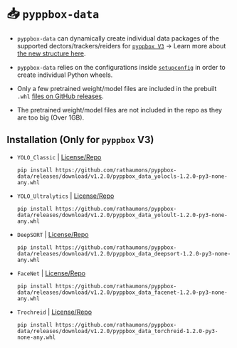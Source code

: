 # 📥 `pyppbox-data`

* `pyppbox-data` can dynamically create individual data packages of the supported dectors/trackers/reiders for [`pyppbox V3`](https://github.com/rathaumons/pyppbox) -> Learn more about [the new structure here](https://rathaumons.github.io/pyppbox/pyppbox/structure.html).

* `pyppbox-data` relies on the configurations inside [`setupconfig`](setupconfig) in order to create individual Python wheels.

* Only a few pretrained weight/model files are included in the prebuilt `.whl` [files on GitHub releases](https://github.com/rathaumons/pyppbox-data/releases).

* The pretrained weight/model files are not included in the repo as they are too big (Over 1GB).

## Installation (Only for `pyppbox` V3)

* `YOLO_Classic` | [License/Repo](https://github.com/AlexeyAB/darknet)
    ```
    pip install https://github.com/rathaumons/pyppbox-data/releases/download/v1.2.0/pyppbox_data_yolocls-1.2.0-py3-none-any.whl
    ```

* `YOLO_Ultralytics` | [License/Repo](https://github.com/ultralytics)
    ```
    pip install https://github.com/rathaumons/pyppbox-data/releases/download/v1.2.0/pyppbox_data_yoloult-1.2.0-py3-none-any.whl
    ```

* `DeepSORT` | [License/Repo](https://github.com/deshwalmahesh/yolov7-deepsort-tracking)
    ```
    pip install https://github.com/rathaumons/pyppbox-data/releases/download/v1.2.0/pyppbox_data_deepsort-1.2.0-py3-none-any.whl
    ```

* `FaceNet` | [License/Repo](https://github.com/davidsandberg/facenet)
    ```
    pip install https://github.com/rathaumons/pyppbox-data/releases/download/v1.2.0/pyppbox_data_facenet-1.2.0-py3-none-any.whl
    ```

* `Trochreid` | [License/Repo](https://github.com/KaiyangZhou/deep-person-reid)
    ```
    pip install https://github.com/rathaumons/pyppbox-data/releases/download/v1.2.0/pyppbox_data_torchreid-1.2.0-py3-none-any.whl
    ```

